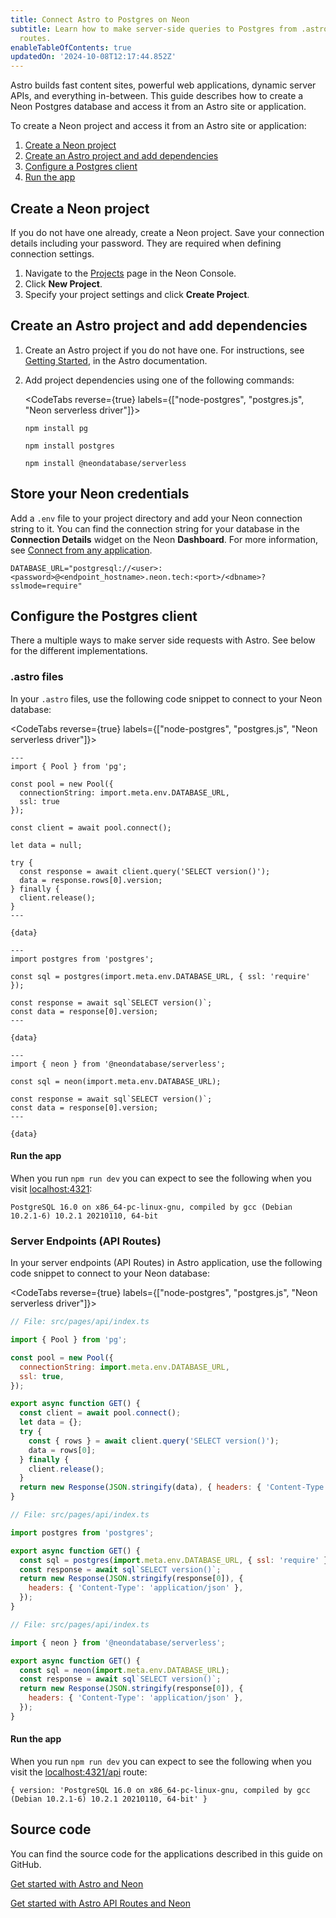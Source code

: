 ```yaml
---
title: Connect Astro to Postgres on Neon
subtitle: Learn how to make server-side queries to Postgres from .astro files or API
  routes.
enableTableOfContents: true
updatedOn: '2024-10-08T12:17:44.852Z'
---
```


Astro builds fast content sites, powerful web applications, dynamic server APIs, and everything in-between. This guide describes how to create a Neon Postgres database and access it from an Astro site or application.

To create a Neon project and access it from an Astro site or application:

1. [Create a Neon project](#create-a-neon-project)
2. [Create an Astro project and add dependencies](#create-an-astro-project-and-add-dependencies)
3. [Configure a Postgres client](#configure-the-postgres-client)
4. [Run the app](#run-the-app)

## Create a Neon project

If you do not have one already, create a Neon project. Save your connection details including your password. They are required when defining connection settings.

1. Navigate to the [Projects](https://console.neon.tech/app/projects) page in the Neon Console.
2. Click **New Project**.
3. Specify your project settings and click **Create Project**.

## Create an Astro project and add dependencies

1. Create an Astro project if you do not have one. For instructions, see [Getting Started](https://docs.astro.build/en/getting-started/), in the Astro documentation.

2. Add project dependencies using one of the following commands:

   <CodeTabs reverse={true} labels={["node-postgres", "postgres.js", "Neon serverless driver"]}>

   ```shell
   npm install pg
   ```

   ```shell
   npm install postgres
   ```

   ```shell
   npm install @neondatabase/serverless
   ```

   </CodeTabs>

## Store your Neon credentials

Add a `.env` file to your project directory and add your Neon connection string to it. You can find the connection string for your database in the **Connection Details** widget on the Neon **Dashboard**. For more information, see [Connect from any application](/docs/connect/connect-from-any-app).

```shell shouldWrap
DATABASE_URL="postgresql://<user>:<password>@<endpoint_hostname>.neon.tech:<port>/<dbname>?sslmode=require"
```

## Configure the Postgres client

There a multiple ways to make server side requests with Astro. See below for the different implementations.

### .astro files

In your `.astro` files, use the following code snippet to connect to your Neon database:

<CodeTabs reverse={true} labels={["node-postgres", "postgres.js", "Neon serverless driver"]}>

```astro
---
import { Pool } from 'pg';

const pool = new Pool({
  connectionString: import.meta.env.DATABASE_URL,
  ssl: true
});

const client = await pool.connect();

let data = null;

try {
  const response = await client.query('SELECT version()');
  data = response.rows[0].version;
} finally {
  client.release();
}
---

{data}
```

```astro
---
import postgres from 'postgres';

const sql = postgres(import.meta.env.DATABASE_URL, { ssl: 'require' });

const response = await sql`SELECT version()`;
const data = response[0].version;
---

{data}
```

```astro
---
import { neon } from '@neondatabase/serverless';

const sql = neon(import.meta.env.DATABASE_URL);

const response = await sql`SELECT version()`;
const data = response[0].version;
---

{data}
```

</CodeTabs>

#### Run the app

When you run `npm run dev` you can expect to see the following when you visit [localhost:4321](localhost:4321):

```shell shouldWrap
PostgreSQL 16.0 on x86_64-pc-linux-gnu, compiled by gcc (Debian 10.2.1-6) 10.2.1 20210110, 64-bit
```

### Server Endpoints (API Routes)

In your server endpoints (API Routes) in Astro application, use the following code snippet to connect to your Neon database:

<CodeTabs reverse={true} labels={["node-postgres", "postgres.js", "Neon serverless driver"]}>

```javascript
// File: src/pages/api/index.ts

import { Pool } from 'pg';

const pool = new Pool({
  connectionString: import.meta.env.DATABASE_URL,
  ssl: true,
});

export async function GET() {
  const client = await pool.connect();
  let data = {};
  try {
    const { rows } = await client.query('SELECT version()');
    data = rows[0];
  } finally {
    client.release();
  }
  return new Response(JSON.stringify(data), { headers: { 'Content-Type': 'application/json' } });
}
```

```javascript
// File: src/pages/api/index.ts

import postgres from 'postgres';

export async function GET() {
  const sql = postgres(import.meta.env.DATABASE_URL, { ssl: 'require' });
  const response = await sql`SELECT version()`;
  return new Response(JSON.stringify(response[0]), {
    headers: { 'Content-Type': 'application/json' },
  });
}
```

```javascript
// File: src/pages/api/index.ts

import { neon } from '@neondatabase/serverless';

export async function GET() {
  const sql = neon(import.meta.env.DATABASE_URL);
  const response = await sql`SELECT version()`;
  return new Response(JSON.stringify(response[0]), {
    headers: { 'Content-Type': 'application/json' },
  });
}
```

</CodeTabs>

#### Run the app

When you run `npm run dev` you can expect to see the following when you visit the [localhost:4321/api](localhost:4321/api) route:

```shell shouldWrap
{ version: 'PostgreSQL 16.0 on x86_64-pc-linux-gnu, compiled by gcc (Debian 10.2.1-6) 10.2.1 20210110, 64-bit' }
```

## Source code

You can find the source code for the applications described in this guide on GitHub.

<DetailIconCards>

<a href="https://github.com/neondatabase/examples/tree/main/with-astro" description="Get started with Astro and Neon" icon="github">Get started with Astro and Neon</a>

<a href="https://github.com/neondatabase/examples/tree/main/with-astro-api-routes" description="Get started with Astro API Routes and Neon" icon="github">Get started with Astro API Routes and Neon</a>

</DetailIconCards>

<NeedHelp/>
